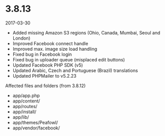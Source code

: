# 3.8.13

2017-03-30

- Added missing Amazon S3 regions (Ohio, Canada, Mumbai, Seoul and London)
- Improved Facebook connect handle
- Improved max. image size load handling
- Fixed bug in Facebook login
- Fixed bug in uploader queue (misplaced edit buttons)
- Updated Facebook PHP SDK (v5)
- Updated Arabic, Czech and Portuguese (Brazil) translations
- Updated PHPMailer to v5.2.23

Affected files and folders (from 3.8.12)

- app/app.php
- app/content/
- app/routes/
- app/install/
- app/lib/
- app/themes/Peafowl/
- app/vendor/facebook/
